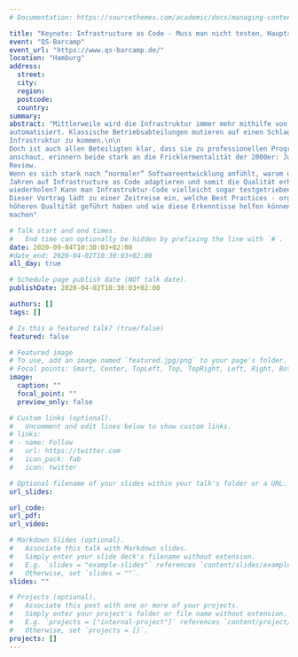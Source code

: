 ```yaml
---
# Documentation: https://sourcethemes.com/academic/docs/managing-content/

title: "Keynote: Infrastructure as Code - Muss man nicht testen, Hauptsache es läuft"
event: "QS-Barcamp"
event_url: "https://www.qs-barcamp.de/"
location: "Hamburg"
address:
  street:
  city:
  region:
  postcode:
  country:
summary:
abstract: "Mittlerweile wird die Infrastruktur immer mehr mithilfe von Code (Provisionierungsskripte, Dockerfiles, (Shell-) Skripte etc. ) beschrieben und
automatisiert. Klassische Betriebsabteilungen mutieren auf einen Schlag zu Entwicklungsabteilungen und müssen programmieren, um an ihre
Infrastruktur zu kommen.\n\n
Doch ist auch allen Beteiligten klar, dass sie zu professionellen Programmierern geworden sind? Wenn man sich Entwicklungsprozess und Code
anschaut, erinnern beide stark an die Fricklermentalität der 2000er: Juhuu, es läuft irgendwie, kein VCS, keine Qualitätssicherung mit Test oder
Review.
Wenn es sich stark nach “normaler” Softwareentwicklung anfühlt, warum dann auch nicht die Best Practices und Lessons Learned der letzten 30
Jahren auf Infrastructure as Code adaptieren und somit die Qualität erhöhen? Müssen die frisch gebackenen OpsDevs die alten Fehler der Devs
wiederholen? Kann man Infrastruktur-Code vielleicht sogar testgetrieben entwickeln?\n\n
Dieser Vortrag lädt zu einer Zeitreise ein, welche Best Practices - organisatorisch wie auch handwerklich - in der Softwareentwicklung zur einer
höheren Qualtität geführt haben und wie diese Erkenntisse helfen können, die Entwicklung von Infrastruktur-Code qualitativ hochwertiger zu
machen"

# Talk start and end times.
#   End time can optionally be hidden by prefixing the line with `#`.
date: 2020-09-04T10:30:03+02:00
#date_end: 2020-04-02T10:30:03+02:00
all_day: true

# Schedule page publish date (NOT talk date).
publishDate: 2020-04-02T10:30:03+02:00

authors: []
tags: []

# Is this a featured talk? (true/false)
featured: false

# Featured image
# To use, add an image named `featured.jpg/png` to your page's folder.
# Focal points: Smart, Center, TopLeft, Top, TopRight, Left, Right, BottomLeft, Bottom, BottomRight.
image:
  caption: ""
  focal_point: ""
  preview_only: false

# Custom links (optional).
#   Uncomment and edit lines below to show custom links.
# links:
# - name: Follow
#   url: https://twitter.com
#   icon_pack: fab
#   icon: twitter

# Optional filename of your slides within your talk's folder or a URL.
url_slides:

url_code:
url_pdf:
url_video:

# Markdown Slides (optional).
#   Associate this talk with Markdown slides.
#   Simply enter your slide deck's filename without extension.
#   E.g. `slides = "example-slides"` references `content/slides/example-slides.md`.
#   Otherwise, set `slides = ""`.
slides: ""

# Projects (optional).
#   Associate this post with one or more of your projects.
#   Simply enter your project's folder or file name without extension.
#   E.g. `projects = ["internal-project"]` references `content/project/deep-learning/index.md`.
#   Otherwise, set `projects = []`.
projects: []
---
```

